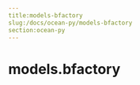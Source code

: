 ```yaml
---
title:models-bfactory
slug:/docs/ocean-py/models-bfactory
section:ocean-py
---
```

<a name="models.bfactory"></a>
# models.bfactory

